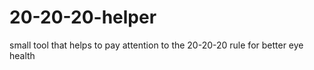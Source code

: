# 20-20-20-helper
small tool that helps to pay attention to the 20-20-20 rule for better eye health
